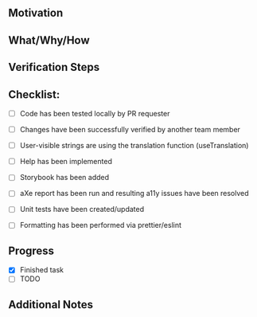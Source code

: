 ## Motivation
<!-- Add references to relevant tickets, issues, or design specs and/or a short description of what motivated you to do it. -->

## What/Why/How
<!-- Add a short answer for: 
What was done in this PR? (e.g Don't allow users has access to the feature X.)
Why it was done? (e.g The feature X was deprecated.)
How it was done? (e.g By removing this feature from ... OR By removing just the button but not its implementation ... )
-->

## Verification Steps
<!--
Add the steps required to check this change. Following an example.

1. Go to `XX >> YY >> SS`
2. Create a new item `N` with the info `X`
3. Try to edit this item
4. Check if in the left menu the feature X is not so long present.
-->

## Checklist:

- [ ] Code has been tested locally by PR requester
- [ ] Changes have been successfully verified by another team member
- [ ] User-visible strings are using the translation function (useTranslation)
- [ ] Help has been implemented
- [ ] Storybook has been added
- [ ] aXe report has been run and resulting a11y issues have been resolved
- [ ] Unit tests have been created/updated
- [ ] Formatting has been performed via prettier/eslint


## Progress

- [x] Finished task
- [ ] TODO

## Additional Notes

<!-- 
Add images and/or .gifs to illustrate what was changed if this pull request modifies the appearance/output of something presented to the users. 
-->
